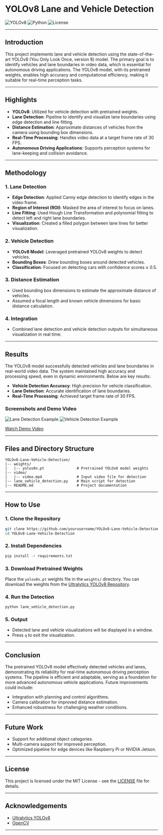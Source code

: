 # YOLOv8 Lane and Vehicle Detection

![YOLOv8](https://img.shields.io/badge/YOLOv8-ObjectDetection-blue?style=flat-square)
![Python](https://img.shields.io/badge/Python-3.8%2B-green?style=flat-square)
![License](https://img.shields.io/badge/License-MIT-yellow?style=flat-square)

---

## Introduction
This project implements lane and vehicle detection using the state-of-the-art YOLOv8 (You Only Look Once, version 8) model. The primary goal is to identify vehicles and lane boundaries in video data, which is essential for autonomous driving applications. The YOLOv8 model, with its pretrained weights, enables high accuracy and computational efficiency, making it suitable for real-time perception tasks.

---

## Highlights

- **YOLOv8**: Utilized for vehicle detection with pretrained weights.
- **Lane Detection**: Pipeline to identify and visualize lane boundaries using edge detection and line fitting.
- **Distance Estimation**: Approximate distances of vehicles from the camera using bounding box dimensions.
- **Real-Time Processing**: Handles video data at a target frame rate of 30 FPS.
- **Autonomous Driving Applications**: Supports perception systems for lane-keeping and collision avoidance.

---

## Methodology

### 1. **Lane Detection**
- **Edge Detection**: Applied Canny edge detection to identify edges in the video frame.
- **Region of Interest (ROI)**: Masked the area of interest to focus on lanes.
- **Line Fitting**: Used Hough Line Transformation and polynomial fitting to detect left and right lane boundaries.
- **Visualization**: Created a filled polygon between lane lines for better visualization.

### 2. **Vehicle Detection**
- **YOLOv8 Model**: Leveraged pretrained YOLOv8 weights to detect vehicles.
- **Bounding Boxes**: Drew bounding boxes around detected vehicles.
- **Classification**: Focused on detecting cars with confidence scores ≥ 0.5.

### 3. **Distance Estimation**
- Used bounding box dimensions to estimate the approximate distance of vehicles.
- Assumed a focal length and known vehicle dimensions for basic distance calculation.

### 4. **Integration**
- Combined lane detection and vehicle detection outputs for simultaneous visualization in real time.

---

## Results

The YOLOv8 model successfully detected vehicles and lane boundaries in real-world video data. The system maintained high accuracy and processing speed, even in dynamic environments. Below are key results:

- **Vehicle Detection Accuracy**: High precision for vehicle classification.
- **Lane Detection**: Accurate identification of lane boundaries.
- **Real-Time Processing**: Achieved target frame rate of 30 FPS.

### Screenshots and Demo Video

![Lane Detection Example](placeholder-for-image-1)
![Vehicle Detection Example](placeholder-for-image-2)

[Watch Demo Video](placeholder-for-video-link)

---

## Files and Directory Structure

```
YOLOv8-Lane-Vehicle-Detection/
|-- weights/
|   |-- yolov8n.pt               # Pretrained YOLOv8 model weights
|-- video/
|   |-- video.mp4                # Input video file for detection
|-- lane_vehicle_detection.py    # Main script for detection
|-- README.md                    # Project documentation
```

---

## How to Use

### 1. **Clone the Repository**
```bash
git clone https://github.com/yourusername/YOLOv8-Lane-Vehicle-Detection.git
cd YOLOv8-Lane-Vehicle-Detection
```

### 2. **Install Dependencies**
```bash
pip install -r requirements.txt
```

### 3. **Download Pretrained Weights**
Place the `yolov8n.pt` weights file in the `weights/` directory. You can download the weights from the [Ultralytics YOLOv8 Repository](https://github.com/ultralytics/ultralytics).

### 4. **Run the Detection**
```bash
python lane_vehicle_detection.py
```

### 5. **Output**
- Detected lane and vehicle visualizations will be displayed in a window.
- Press `q` to exit the visualization.

---

## Conclusion
The pretrained YOLOv8 model effectively detected vehicles and lanes, demonstrating its reliability for real-time autonomous driving perception systems. The pipeline is efficient and adaptable, serving as a foundation for more advanced autonomous vehicle applications. Future improvements could include:

- Integration with planning and control algorithms.
- Camera calibration for improved distance estimation.
- Enhanced robustness for challenging weather conditions.

---

## Future Work
- Support for additional object categories.
- Multi-camera support for improved perception.
- Optimized pipeline for edge devices like Raspberry Pi or NVIDIA Jetson.

---

## License
This project is licensed under the MIT License - see the [LICENSE](LICENSE) file for details.

---

## Acknowledgements
- [Ultralytics YOLOv8](https://github.com/ultralytics/ultralytics)
- [OpenCV](https://opencv.org/)

---
